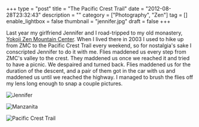 +++
type = "post"
title = "The Pacific Crest Trail"
date = "2012-08-28T23:32:43"
description = ""
category = ["Photography", "Zen"]
tag = []
enable_lightbox = false
thumbnail = "jennifer.jpg"
draft = false
+++

<p>Last year my girlfriend Jennifer and I road-tripped to my old monastery, <a href="http://www.zmc.org/">Yokoji Zen Mountain Center</a>. When I lived there in 2003 I used to hike up from ZMC to the Pacific Crest Trail every weekend, so for nostalgia's sake I conscripted Jennifer to do it with me. Flies maddened us every step from ZMC's valley to the crest. They maddened us once we reached it and tried to have a picnic. We despaired and turned back. Flies maddened us for the duration of the descent, and a pair of them got in the car with us and maddened us until we reached the highway. I managed to brush the flies off my lens long enough to snap a couple pictures.</p>
<p><img style="display:block; margin-left:auto; margin-right:auto;" src="jennifer.jpg" alt="Jennifer" title="jennifer.jpg" border="0"   /></p>
<p><img style="display:block; margin-left:auto; margin-right:auto;" src="manzanita.jpg" alt="Manzanita" title="manzanita.jpg" border="0"   /></p>
<p><img style="display:block; margin-left:auto; margin-right:auto;" src="pacific-crest-trail.jpg" alt="Pacific Crest Trail" title="pacific-crest-trail.jpg" border="0"   /></p>
